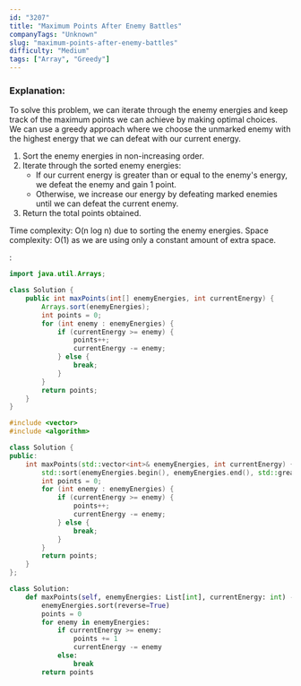 ```yaml
---
id: "3207"
title: "Maximum Points After Enemy Battles"
companyTags: "Unknown"
slug: "maximum-points-after-enemy-battles"
difficulty: "Medium"
tags: ["Array", "Greedy"]
---
```


### Explanation:
To solve this problem, we can iterate through the enemy energies and keep track of the maximum points we can achieve by making optimal choices. We can use a greedy approach where we choose the unmarked enemy with the highest energy that we can defeat with our current energy.

1. Sort the enemy energies in non-increasing order.
2. Iterate through the sorted enemy energies:
   - If our current energy is greater than or equal to the enemy's energy, we defeat the enemy and gain 1 point.
   - Otherwise, we increase our energy by defeating marked enemies until we can defeat the current enemy.
3. Return the total points obtained.

Time complexity: O(n log n) due to sorting the enemy energies.
Space complexity: O(1) as we are using only a constant amount of extra space.

:

```java
import java.util.Arrays;

class Solution {
    public int maxPoints(int[] enemyEnergies, int currentEnergy) {
        Arrays.sort(enemyEnergies);
        int points = 0;
        for (int enemy : enemyEnergies) {
            if (currentEnergy >= enemy) {
                points++;
                currentEnergy -= enemy;
            } else {
                break;
            }
        }
        return points;
    }
}
```

```cpp
#include <vector>
#include <algorithm>

class Solution {
public:
    int maxPoints(std::vector<int>& enemyEnergies, int currentEnergy) {
        std::sort(enemyEnergies.begin(), enemyEnergies.end(), std::greater<int>());
        int points = 0;
        for (int enemy : enemyEnergies) {
            if (currentEnergy >= enemy) {
                points++;
                currentEnergy -= enemy;
            } else {
                break;
            }
        }
        return points;
    }
};
```

```python
class Solution:
    def maxPoints(self, enemyEnergies: List[int], currentEnergy: int) -> int:
        enemyEnergies.sort(reverse=True)
        points = 0
        for enemy in enemyEnergies:
            if currentEnergy >= enemy:
                points += 1
                currentEnergy -= enemy
            else:
                break
        return points
```